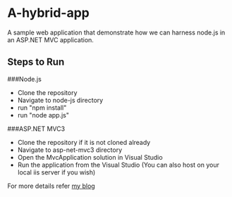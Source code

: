 A-hybrid-app
=============

A sample web application that demonstrate how we can harness node.js in an ASP.NET MVC application.

## Steps to Run

###Node.js
* Clone the repository
* Navigate to node-js directory
* run "npm install"
* run "node app.js"

###ASP.NET MVC3
* Clone the repository if it is not cloned already
* Navigate to asp-net-mvc3 directory
* Open the MvcApplication solution in Visual Studio
* Run the application from the Visual Studio (You can also host on your local iis server if you wish)


For more details refer [my blog](http://sweettam.blogspot.com)
